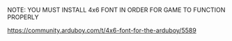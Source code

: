 NOTE: YOU MUST INSTALL 4x6 FONT IN ORDER FOR GAME TO FUNCTION PROPERLY

https://community.arduboy.com/t/4x6-font-for-the-arduboy/5589

